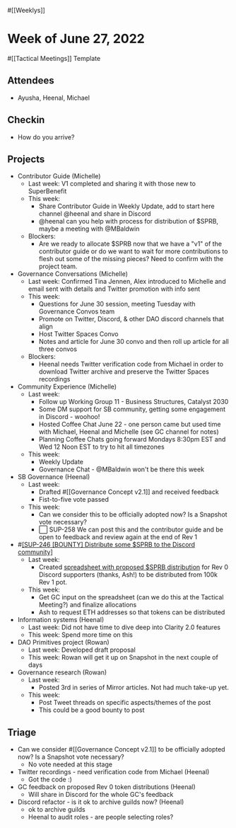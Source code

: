 #[[Weeklys]] 
# Week of June 27, 2022
#[[Tactical Meetings]] Template
## Attendees
- Ayusha, Heenal, Michael

## Checkin
- How do you arrive?

## Projects
- Contributor Guide (Michelle)
	- Last week: V1 completed and sharing it with those new to SuperBenefit
	- This week:
		- Share Contributor Guide in Weekly Update, add to start here channel @heenal and share in Discord
		- @heenal can you help with process for distribution of $SPRB, maybe a meeting with @MBaldwin 
	- Blockers: 
		- Are we ready to allocate $SPRB now that we have a "v1" of the contributor guide or do we want to wait for more contributions to flesh out some of the missing pieces? Need to confirm with the project team.
- Governance Conversations (Michelle)
	- Last week: Confirmed Tina Jennen, Alex introduced to Michelle and email sent with details and Twitter promotion with info sent
	- This week: 
		- Questions for June 30 session, meeting Tuesday with Governance Convos team
		- Promote on Twitter, Discord, & other DAO discord channels that align
		- Host Twitter Spaces Convo
		- Notes and article for June 30 convo  and then roll up article for all three convos
	- Blockers: 
		- Heenal needs Twitter verification code from Michael in order to download Twitter archive and preserve the Twitter Spaces recordings
- Community Experience (Michelle)
	- Last week:
		- Follow up Working Group 11 - Business Structures, Catalyst 2030
		- Some DM support for SB community, getting some engagement in Discord - woohoo!
		- Hosted Coffee Chat June 22 - one person came but used time with Michael, Heenal and Michelle (see GC channel for notes)
		- Planning Coffee Chats going forward Mondays 8:30pm EST and Wed 12 Noon EST to try to hit all timezones
	- This week:
		- Weekly Update
		- Governance Chat - @MBaldwin won't be there this week
- SB Governance (Heenal)
	- Last week:
		- Drafted #[[Governance Concept v2.1]] and received feedback
		- Fist-to-five vote passed
	- This week:
		- Can we consider this to be officially adopted now? Is a Snapshot vote necessary?
		- ⬜️ SUP-258 We can post this and the contributor guide and be open to feedback and review again at the end of Rev 1 
- #[[SUP-246 [BOUNTY] Distribute some $SPRB to the Discord community]](Heenal)
	- Last week:
		- Created [spreadsheet with proposed $SPRB distribution](https://docs.google.com/spreadsheets/d/1woeSHgViAYAxzIqYUQIz9cdPBR4J8vro5EGfM4OY1yU/edit#gid=0) for Rev 0 Discord supporters (thanks, Ash!) to be distributed from 100k Rev 1 pot.
	- This week:
		- Get GC input on the spreadsheet (can we do this at the Tactical Meeting?) and finalize allocations
		- Ash to request ETH addresses so that tokens can be distributed
- Information systems (Heenal)
	- Last week: Did not have time to dive deep into Clarity 2.0 features
	- This week: Spend more time on this 
- DAO Primitives project (Rowan)
	- Last week: Developed draft proposal
	- This week: Rowan will get it up on Snapshot in the next couple of days
- Governance research (Rowan)
	- Last week:
		- Posted 3rd in series of Mirror articles. Not had much take-up yet.
	- This week:
		- Post Tweet threads on specific aspects/themes of the post
		- This could be a good bounty to post

## Triage
- Can we consider #[[Governance Concept v2.1]] to be officially adopted now? Is a Snapshot vote necessary?
	- No vote needed at this stage
- Twitter recordings - need verification code from Michael (Heenal)
	- Got the code :)
- GC feedback on proposed Rev 0 token distributions (Heenal)
	- Will share in Discord for the whole GC's feedback
- Discord refactor - is it ok to archive guilds now? (Heenal)
	- ok to archive guilds
	- Heenal to audit roles - are people selecting roles?
